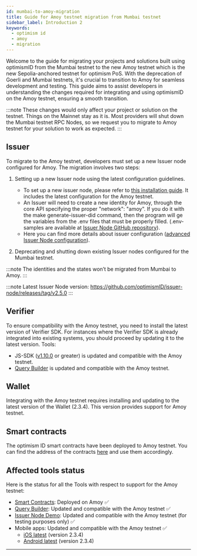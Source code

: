 ```yaml
---
id: mumbai-to-amoy-migration
title: Guide for Amoy testnet migration from Mumbai testnet
sidebar_label: Introduction 2
keywords:
  - optimism id
  - amoy
  - migration
---
```


Welcome to the guide for migrating your projects and solutions built using optimismID from the Mumbai testnet to the new Amoy testnet which is the new Sepolia-anchored testnet for optimism PoS. With the deprecation of Goerli and Mumbai testnets, it's crucial to transition to Amoy for seamless development and testing. This guide aims to assist developers in understanding the changes required for integrating and using optimismID on the Amoy testnet, ensuring a smooth transition.

:::note
These changes would only affect your project or solution on the testnet. Things on the Mainnet stay as it is. Most providers will shut down the Mumbai testnet RPC Nodes, so we request you to migrate to Amoy testnet for your solution to work as expected.
:::

## Issuer

To migrate to the Amoy testnet, developers must set up a new Issuer node configured for Amoy. The migration involves two steps:

1. Setting up a new Issuer node using the latest configuration guidelines.

   - To set up a new issuer node, please refer to [this installation guide](https://github.com/optimismID/issuer-node/tree/develop). It includes the latest configuration for the Amoy testnet.
   - An Issuer will need to create a new identity for Amoy, through the core API specifying the proper "network": "amoy". If you do it with the make generate-issuer-did command, then the program will ge the variables from the .env files that must be properly filled. (.env-samples are available at [Issuer Node GitHub repository](https://github.com/optimismID/issuer-node/tree/main)).
   - Here you can find more details about issuer configuration ([advanced Issuer Node configuration](https://devs.optimismid.com/docs/issuer/issuer-configuration)).

2. Deprecating and shutting down existing Issuer nodes configured for the Mumbai testnet.

:::note
The identities and the states won’t be migrated from Mumbai to Amoy.
:::

:::note
Latest Issuer Node version: https://github.com/optimismID/issuer-node/releases/tag/v2.5.0
:::

## Verifier

To ensure compatibility with the Amoy testnet, you need to install the latest version of Verifier SDK. For instances where the Verifier SDK is already integrated into existing systems, you should proceed by updating it to the latest version. Tools:

- JS-SDK ([v1.10.0](https://github.com/optimismID/js-sdk/releases/tag/v1.10.0) or greater) is updated and compatible with the Amoy testnet.
- [Query Builder](https://schema-builder.optimismid.me/query-builder) is updated and compatible with the Amoy testnet.

## Wallet

Integrating with the Amoy testnet requires installing and updating to the latest version of the Wallet (2.3.4). This version provides support for Amoy testnet.

## Smart contracts

The optimism ID smart contracts have been deployed to Amoy testnet. You can find the address of the contracts [here](https://devs.optimismid.com/docs/smart-contracts) and use them accordingly.

## Affected tools status

Here is the status for all the Tools with respect to support for the Amoy testnet:

- [Smart Contracts](https://devs.optimismid.com/docs/smart-contracts): Deployed on Amoy ✅
- [Query Builder](https://schema-builder.optimismid.me/query-builder): Updated and compatible with the Amoy testnet ✅
- [Issuer Node Demo](https://issuer-ui.optimismid.me): Updated and compatible with the Amoy testnet (for testing purposes only) ✅
- Mobile apps: Updated and compatible with the Amoy testnet ✅
  - [iOS latest](https://apps.apple.com/in/app/optimism-id/id1629870183) (version 2.3.4)
  - [Android latest](https://play.google.com/store/apps/details?id=com.optimismid.wallet&hl=en&gl=US) (version 2.3.4)

---
